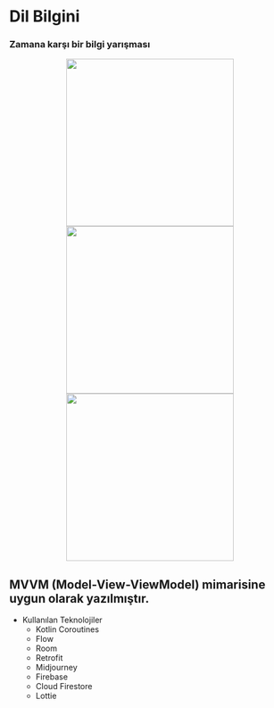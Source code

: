 # Dil Bilgini
### Zamana karşı bir bilgi yarışması

<p align="center">
<img src="https://github.com/Mejister/Dil-Bilgini/assets/109960945/14300986-2553-481f-b6e1-b5aad7c40369.png" width="300">
 <img  src="https://github.com/Mejister/Dil-Bilgini/assets/109960945/f013606b-1df4-4657-9583-a504452b7057.png" width="300">
 <img src="https://github.com/Mejister/Dil-Bilgini/assets/109960945/063b313f-684d-4db8-951f-22344cef7250.png" width="300">
  </p>

 ## MVVM (Model-View-ViewModel) mimarisine uygun olarak yazılmıştır.

 * Kullanılan Teknolojiler
    * Kotlin Coroutines 
    * Flow
    * Room
    * Retrofit
    * Midjourney
    * Firebase
    * Cloud Firestore
    * Lottie
